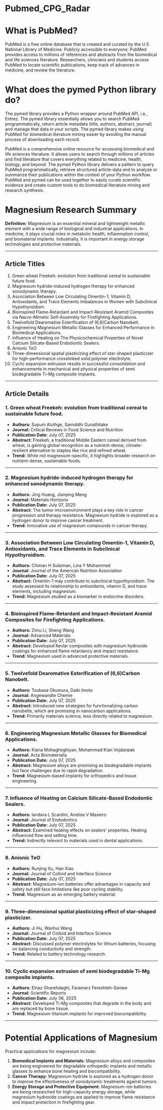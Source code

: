 # Pubmed_CPG_Radar


# What is PubMed?
PubMed is a free online database that is created and curated by the U.S National Library of Medicine. 
Publicly accessible to everyone; PubMed provides access to millions of references and abstracts from the biomedical and life sciences literature. 
Researchers, clinicians and students access PubMed to locate scientific publications, keep track of advances in medicine, and review the literature. 

# What does the pymed Python library do?
The pymed library provides a Python wrapper around PubMed API, i.e., Entrez. 
The pymed library essentially allows you to search PubMed programmatically, return article metadata (title, authors, abstract, journal) and manage that data in your scripts. 
The pymed library makes using PubMed for biomedical literature mining easier by avoiding the manual process of downloading each record. 

PubMed is a comprehensive online resource for accessing biomedical and life sciences literature. 
It allows users to search through millions of articles and find literature that covers everything related to medicine, health, biology, and beyond. 
The pymed Python library delivers a pattern to query PubMed programmatically, retrieve structured article-data and to analyze or summarize their publications within the context of your Python workflow. 
PubMed and pymed can be used together to easily curate scientific evidence and create custom tools to do biomedical literature mining and research synthesis.

# Magnesium Research Summary  

**Definition:**
Magnesium is an essential mineral and lightweight metallic element with a wide range of biological and industrial applications. In medicine, it plays crucial roles in metabolic health, inflammation control, and biomaterial implants. Industrially, it is important in energy storage technologies and protective materials.

---

## Article Titles

1. Green wheat Freekeh: evolution from traditional cereal to sustainable future food.
2. Magnesium hydride-induced hydrogen therapy for enhanced sonodynamic therapy.
3. Association Between Low Circulating Omentin-1, Vitamin D, Antioxidants, and Trace Elements Imbalances in Women with Subclinical Hypothyroidism.
4. Bioinspired Flame-Retardant and Impact-Resistant Aramid Composites via Nacre-Mimetic Self-Assembly for Firefighting Applications.
5. Twelvefold Dearomative Esterification of (6,6)Carbon Nanobelt.
6. Engineering Magnesium Metallic Glasses for Enhanced Performance in Biomedical Applications.
7. Influence of Heating on The Physicochemical Properties of Novel Calcium Silicate-Based Endodontic Sealers.
8. Anionic TeO 
9. Three-dimensional spatial plasticizing effect of star-shaped plasticizer for high-performance crosslinked solid polymer electrolyte.
10. Cyclic expansion extrusion results in successful consolidation and enhancements in mechanical and physical properties of semi biodegradable Ti-Mg composite implants.

---

## Article Details

### 1. Green wheat Freekeh: evolution from traditional cereal to sustainable future food.
- **Authors:** Supuni Aluthge, Samiddhi Gunathilake
- **Journal:** Critical Reviews in Food Science and Nutrition
- **Publication Date:** July 07, 2025
- **Abstract:** Freekeh, a traditional Middle Eastern cereal derived from wheat, is gaining global recognition as a nutrient-dense, climate-resilient alternative to staples like rice and refined wheat.
- **Trend:** While not magnesium-specific, it highlights broader research on nutrient-dense, sustainable foods.

---

### 2. Magnesium hydride-induced hydrogen therapy for enhanced sonodynamic therapy.
- **Authors:** Jing Huang, Jianping Meng
- **Journal:** Materials Horizons
- **Publication Date:** July 07, 2025
- **Abstract:** The tumor microenvironment plays a key role in cancer progression and therapy resistance. Magnesium hydride is explored as a hydrogen donor to improve cancer treatment.
- **Trend:** Innovative use of magnesium compounds in cancer therapy.

---

### 3. Association Between Low Circulating Omentin-1, Vitamin D, Antioxidants, and Trace Elements in Subclinical Hypothyroidism.
- **Authors:** Chiman H Sulaiman, Lina Y Mohammed
- **Journal:** Journal of the American Nutrition Association
- **Publication Date:** July 07, 2025
- **Abstract:** Omentin-1 may contribute to subclinical hypothyroidism. The study assessed its relationship to antioxidants, vitamin D, and trace elements, including magnesium.
- **Trend:** Magnesium studied as a biomarker in endocrine disorders.

---

### 4. Bioinspired Flame-Retardant and Impact-Resistant Aramid Composites for Firefighting Applications.
- **Authors:** Zimu Li, Sheng Wang
- **Journal:** Advanced Materials
- **Publication Date:** July 07, 2025
- **Abstract:** Developed Kevlar composites with magnesium hydroxide coatings for enhanced flame retardancy and impact resistance.
- **Trend:** Magnesium used in advanced protective materials.

---

### 5. Twelvefold Dearomative Esterification of (6,6)Carbon Nanobelt.
- **Authors:** Tsubasa Okumura, Daiki Imoto
- **Journal:** Angewandte Chemie
- **Publication Date:** July 07, 2025
- **Abstract:** Introduced new strategies for functionalizing carbon nanobelts, which are promising in nanocarbon applications.
- **Trend:** Primarily materials science, less directly related to magnesium.

---

### 6. Engineering Magnesium Metallic Glasses for Biomedical Applications.
- **Authors:** Kiana Mohagheghiyan, Mohammad Kian Vojdanpak
- **Journal:** Acta Biomaterialia
- **Publication Date:** July 07, 2025
- **Abstract:** Magnesium alloys are promising as biodegradable implants but face challenges due to rapid degradation.
- **Trend:** Magnesium-based implants for orthopedics and tissue engineering.

---

### 7. Influence of Heating on Calcium Silicate-Based Endodontic Sealers.
- **Authors:** Iandara L Scardini, Anelise V Masiero
- **Journal:** Journal of Endodontics
- **Publication Date:** July 07, 2025
- **Abstract:** Examined heating effects on sealers' properties. Heating influenced flow and setting time.
- **Trend:** Indirectly relevant to materials used in dental applications.

---

### 8. Anionic TeO
- **Authors:** Runjing Xu, Han Xiao
- **Journal:** Journal of Colloid and Interface Science
- **Publication Date:** July 07, 2025
- **Abstract:** Magnesium-ion batteries offer advantages in capacity and safety but still face limitations like poor cycling stability.
- **Trend:** Magnesium as an emerging battery material.

---

### 9. Three-dimensional spatial plasticizing effect of star-shaped plasticizer.
- **Authors:** Ji Hu, Wanhui Wang
- **Journal:** Journal of Colloid and Interface Science
- **Publication Date:** July 07, 2025
- **Abstract:** Discussed polymer electrolytes for lithium batteries, focusing on balancing conductivity and strength.
- **Trend:** Related to battery technology research.

---

### 10. Cyclic expansion extrusion of semi biodegradable Ti-Mg composite implants.
- **Authors:** Elnaz Gharehdaghi, Faramarz Fereshteh-Saniee
- **Journal:** Scientific Reports
- **Publication Date:** July 06, 2025
- **Abstract:** Developed Ti-Mg composites that degrade in the body and are replaced by bone tissue.
- **Trend:** Magnesium-titanium implants for improved biocompatibility.

---
# Potential Applications of Magnesium
Practical applications for magnesium include:

1. **Biomedical Implants and Materials:**
 Magnesium alloys and composites are being engineered for degradable orthopedic implants and metallic glasses to enhance bone healing and biocompatibility.
2. **Cancer Therapy:** 
Magnesium hydride is explored as a hydrogen donor to improve the effectiveness of sonodynamic treatments against tumors.
3. **Energy Storage and Protective Equipment:** 
Magnesium-ion batteries are being researched for high-capacity energy storage, while magnesium hydroxide coatings are applied to improve flame resistance and impact protection in firefighting gear.

